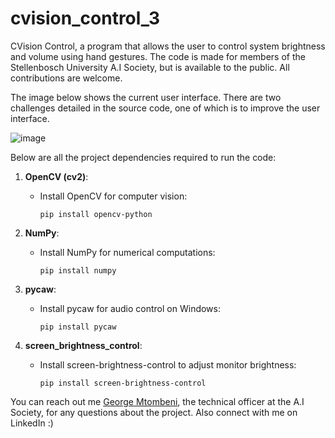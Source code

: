 # cvision_control_3
 CVision Control, a program that allows the user to control system brightness and volume using hand gestures. The code is made for members of the Stellenbosch University A.I Society, but is available to the public. All contributions are welcome.

 The image below shows the current user interface. There are two challenges detailed in the source code, one of which is to improve the user interface.
 
![image](https://github.com/24861723/cvision_control_3/assets/140675599/7e0edb76-ad78-4f7c-b56a-90123ce1810b)


Below are all the project dependencies required to run the code:

1. **OpenCV (cv2)**:
    - Install OpenCV for computer vision:
      ```
      pip install opencv-python
      ```

2. **NumPy**:
    - Install NumPy for numerical computations:
      ```
      pip install numpy
      ```

3. **pycaw**:
    - Install pycaw for audio control on Windows:
      ```
      pip install pycaw
      ```

4. **screen_brightness_control**:
    - Install screen-brightness-control to adjust monitor brightness:
      ```
      pip install screen-brightness-control
      ```
You can reach out me [George Mtombeni](https://www.linkedin.com/in/george-mtombeni-04948b211), the technical officer at the A.I Society, for any questions about the project. Also connect with me on LinkedIn :)
